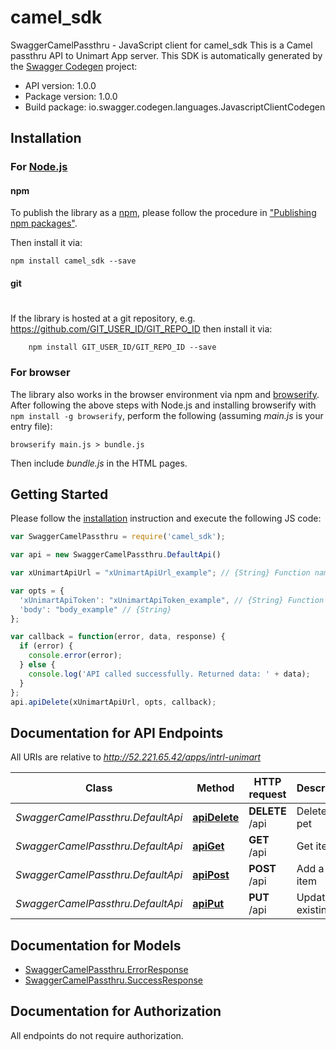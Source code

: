 # camel_sdk

SwaggerCamelPassthru - JavaScript client for camel_sdk
This is a Camel passthru API to Unimart App server. 
This SDK is automatically generated by the [Swagger Codegen](https://github.com/swagger-api/swagger-codegen) project:

- API version: 1.0.0
- Package version: 1.0.0
- Build package: io.swagger.codegen.languages.JavascriptClientCodegen

## Installation

### For [Node.js](https://nodejs.org/)

#### npm

To publish the library as a [npm](https://www.npmjs.com/),
please follow the procedure in ["Publishing npm packages"](https://docs.npmjs.com/getting-started/publishing-npm-packages).

Then install it via:

```shell
npm install camel_sdk --save
```

#### git
#
If the library is hosted at a git repository, e.g.
https://github.com/GIT_USER_ID/GIT_REPO_ID
then install it via:

```shell
    npm install GIT_USER_ID/GIT_REPO_ID --save
```

### For browser

The library also works in the browser environment via npm and [browserify](http://browserify.org/). After following
the above steps with Node.js and installing browserify with `npm install -g browserify`,
perform the following (assuming *main.js* is your entry file):

```shell
browserify main.js > bundle.js
```

Then include *bundle.js* in the HTML pages.

## Getting Started

Please follow the [installation](#installation) instruction and execute the following JS code:

```javascript
var SwaggerCamelPassthru = require('camel_sdk');

var api = new SwaggerCamelPassthru.DefaultApi()

var xUnimartApiUrl = "xUnimartApiUrl_example"; // {String} Function name

var opts = { 
  'xUnimartApiToken': "xUnimartApiToken_example", // {String} Function name
  'body': "body_example" // {String} 
};

var callback = function(error, data, response) {
  if (error) {
    console.error(error);
  } else {
    console.log('API called successfully. Returned data: ' + data);
  }
};
api.apiDelete(xUnimartApiUrl, opts, callback);

```

## Documentation for API Endpoints

All URIs are relative to *http://52.221.65.42/apps/intrl-unimart*

Class | Method | HTTP request | Description
------------ | ------------- | ------------- | -------------
*SwaggerCamelPassthru.DefaultApi* | [**apiDelete**](docs/DefaultApi.md#apiDelete) | **DELETE** /api | Deletes a pet
*SwaggerCamelPassthru.DefaultApi* | [**apiGet**](docs/DefaultApi.md#apiGet) | **GET** /api | Get items
*SwaggerCamelPassthru.DefaultApi* | [**apiPost**](docs/DefaultApi.md#apiPost) | **POST** /api | Add a new item
*SwaggerCamelPassthru.DefaultApi* | [**apiPut**](docs/DefaultApi.md#apiPut) | **PUT** /api | Update an existing pet


## Documentation for Models

 - [SwaggerCamelPassthru.ErrorResponse](docs/ErrorResponse.md)
 - [SwaggerCamelPassthru.SuccessResponse](docs/SuccessResponse.md)


## Documentation for Authorization

 All endpoints do not require authorization.

